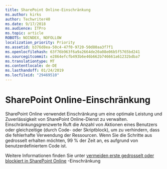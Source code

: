 ```yaml
---
title: SharePoint Online-Einschränkung
ms.author: kirks
author: Techwriter40
ms.date: 9/17/2018
ms.audience: ITPro
ms.topic: article
ROBOTS: NOINDEX, NOFOLLOW
localization_priority: Priority
ms.assetid: b376d8ea-50c4-47f0-9720-50d80aa3f7f1
ms.openlocfilehash: 63f76b963f6a9a2664de20a08e06b5f5765bd241
ms.sourcegitcommit: e2864efcfb493b6e46b662b746661a61232bdba7
ms.translationtype: MT
ms.contentlocale: de-DE
ms.lasthandoff: 01/24/2019
ms.locfileid: "29469510"
---
```

# <a name="sharepoint-online-throttling"></a>SharePoint Online-Einschränkung

SharePoint Online verwendet Einschränkung um eine optimale Leistung und Zuverlässigkeit von SharePoint Online-Dienst zu verwalten. Einschränkungsgrenzwerte Ruft die Anzahl von Aktionen eines Benutzers oder gleichzeitige (durch Code- oder Skriptblock), um zu verhindern, dass die fehlerhafte Verwendung der Ressourcen. Wenn Sie die Schritte aus gedrosselt erhalten möchten, 99 % der Zeit an, es aufgrund von benutzerdefiniertem Code ist.
  
Weitere Informationen finden Sie unter [vermeiden erste gedrosselt oder blockiert in SharePoint Online](https://go.microsoft.com/fwlink/?linkid=2022019) -Einschränkung
  

